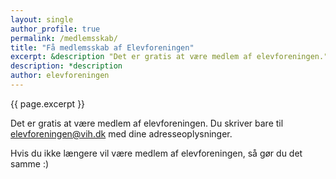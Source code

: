```yaml
---
layout: single
author_profile: true
permalink: /medlemsskab/
title: "Få medlemsskab af Elevforeningen"
excerpt: &description "Det er gratis at være medlem af elevforeningen."
description: *description
author: elevforeningen
---
```


{{ page.excerpt }}

Det er gratis at være medlem af elevforeningen. Du skriver bare til elevforeningen@vih.dk med dine adresseoplysninger.

Hvis du ikke længere vil være medlem af elevforeningen, så gør du det samme :)
